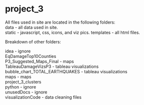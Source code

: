 # project_3


All files used in site are located in the following folders:  
data - all data used in site.  
static - javascript, css, icons, and viz pics. 
templates - all html files.  

Breakdown of other folders:   

idea - ignore  
EqDamageTop10Counties   
P3_Suggested_Maps_Final - maps  
TableauDamageVizsP3 - tableau visualizations  
bubble_chart_TOTAL_EARTHQUAKES - tableau visualizations   
maps - maps  
project_3_clusters  
python - ignore  
unusedDocs - ignore  
visualizationCode - data cleaning files   

